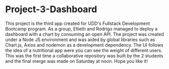 # Project-3-Dashboard

This project is the third app created for UDD's Fullstack Development Bootcamp program. As a group, Ellieth and Rodrigo managed to deploy a dashboard with a chart by consuming an open API. The project was created under a Node JS environment and was aided by global libraries such as Chart.js, Axios and nodemon as a development dependency. The UI follows the idea of a nutritional app were you can see the weight of different users. This was the first time a collaborative repository was built by the 2 students and the final merge was made on Saturday at noon. Hope you like it!
